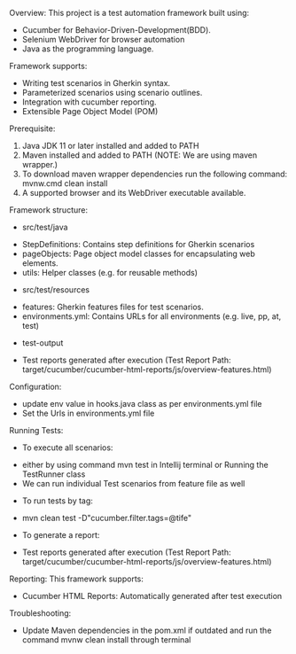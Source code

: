 Overview: This project is a test automation framework built using:
* Cucumber for Behavior-Driven-Development(BDD). 
* Selenium WebDriver for browser automation
* Java as the programming language.

Framework supports:
* Writing test scenarios in Gherkin syntax.
* Parameterized scenarios using scenario outlines. 
* Integration with cucumber reporting. 
* Extensible Page Object Model (POM)

Prerequisite:
1. Java JDK 11 or later installed and added to PATH
2. Maven installed and added to PATH (NOTE: We are using maven wrapper.) 
3. To download maven wrapper dependencies run the following command:  mvnw.cmd clean install
4. A supported browser and its WebDriver executable available. 

Framework structure:
* src/test/java 
- StepDefinitions: Contains step definitions for Gherkin scenarios
- pageObjects: Page object model classes for encapsulating web elements.
- utils: Helper classes (e.g. for reusable methods)

* src/test/resources
- features: Gherkin features files for test scenarios.
- environments.yml: Contains URLs for all environments (e.g. live, pp, at, test)

* test-output
- Test reports generated after execution (Test Report Path: target/cucumber/cucumber-html-reports/js/overview-features.html)

Configuration: 
- update env value in hooks.java class as per environments.yml file
- Set the Urls in environments.yml file

Running Tests:
* To execute all scenarios: 
- either by using command mvn test in Intellij terminal or Running the TestRunner class 
- We can run individual Test scenarios from feature file as well

* To run tests by tag:
- mvn clean test -D"cucumber.filter.tags=@tife"

* To generate a report: 
- Test reports generated after execution (Test Report Path: target/cucumber/cucumber-html-reports/js/overview-features.html)

Reporting: This framework supports:
- Cucumber HTML Reports: Automatically generated after test execution

Troubleshooting:
- Update Maven dependencies in the pom.xml if outdated and run the command mvnw clean install through terminal